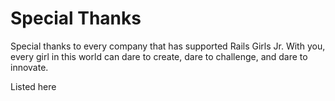 # Special Thanks

Special thanks to every company that has supported Rails Girls Jr. With you, every girl in this world can dare to create, dare to challenge, and dare to innovate. 

Listed here
